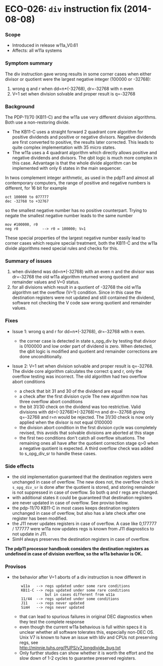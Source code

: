 # ECO-026:  `div` instruction fix (2014-08-08)

### Scope
- Introduced in release w11a_V0.61  
- Affects: all w11a systems

### Symptom summary
The div instruction gave wrong results in some corner cases when either
divisor or quotient were the largest negative integer (100000 or -32768):
 1. wrong q and r when  dd=n*(-32768), dr=-32768 with n even
 2. V=1 set when division solvable and proper result is q=-32768

### Background
The PDP-11/70 (KB11-C) and the w11a use very different division algorithms.
Both use a non-restoring divide. 
- The KB11-C uses a straight forward 2 quadrant core algorithm for positive 
  dividends and positive or negative divisors. Negative dividends are first 
  converted to positive, the results later corrected. This leads to quite
  complex implementation with 35 micro states.
- The w11a uses a 4 quadrant algorithm which directly allows positive and
  negative dividends and divisors. The qbit logic is much more complex in
  this case. Advantage is that the whole divide algorithm can be implemented
  with only 6 states in the main sequencer.
  
In twos complement integer arithmetic, as used in the pdp11 and almost all
contemporary computers, the range of positive and negative numbers is
different, for 16 bit for example

    oct 100000 to 077777
    dec -32768 to +32767

so the smallest negative number has no positive counterpart. Trying to negate
the smallest negative number leads to the same number

    mov #100000, r0
    neg r0           --> r0 = 100000; V=1
  
These special properties of the largest negative number easily lead to corner
cases which require special treatment, both the KB11-C and the w11a divide
algorithms need special rules and checks for this.

### Summary of issues
1. when dividend was dd=n*(-32768) with an even n and the divisor was
   dr=-32768 the old w11a algorithm returned wrong quotient and remainder
   values and V=0 status.
2. for all divisions which result in a quotient of -32768 the old w11a
   algorithm set the overflow (V=1) condition. Since in this case the
   destination registers were not updated and still contained the 
   dividend, software not checking the V code saw wrong quotient and
   remainder values.

### Fixes
- Issue 1: wrong q and r for dd=n*(-32768), dr=-32768 with n even.
  - the corner case is detected in state s_opg_div by testing that divisor
    is 0100000 and low order part of dividend is zero. When detected, the
    qbit logic is modified and quotient and remainder corrections are done
    unconditionally.

- Issue 2: V=1 set when division solvable and proper result is q=-32768.
  The divide core algorithm calculates the correct q and r, only the
  overflow testing was incorrect.
  The old algorithm had two overflow abort conditions
  - a check that bit 31 and 30 of the dividend are equal
  - a check after the first division cycle
  The new algorithm now has three overflow abort conditions
  - the bit 31/30 check on the dividend was too restrictive. Valid divisions
    with dd=(-32768)*(-32768)+n and dr=-32768 giving q=-32768 and r=n would
    be rejected. The 31/30 check is now only applied when the divisor is not 
    equal 0100000
  - the division abort condition in the first division cycle was completely
    revised, this avoids that solvable divisions are aborted at this stage
  - the first two conditions don't catch all overflow situations. The
    remaining ones all have after the quotient correction stage q>0 when 
    a negative quotient is expected. A third overflow check was added to
    s_opg_div_sr to handle these cases.

### Side effects
- the old implementation guaranteed that the destination registers were
  unchanged in case of overflow. The new does not, the overflow check in
  `s_opg_div_sr` is done after the quotient is stored, and storing remainder 
  is not suppressed in case of overflow. So both q and r regs are changed.
- with additional states it could be guaranteed that destination registers 
  are never updated in case of overflow. See proviso below.
- the pdp-11/70 KB11-C in most cases keeps destination registers unchanged
  in case of overflow, but also has a late check after one register has 
  been modified.
- the J11 never updates registers in case of overflow. A case like 
  0,177777 / 177777 were w11a now updates regs is known from J11
  diagnostics to not update in J11.
- SimH always preserves the destination registers in case of overflow.

**The pdp11 processor handbook considers the destination registers as**  
**undefined in case of division overflow, so the w11a behavior is OK.**

### Provisos
- the behavior after V=1 aborts of a div instruction is now different in 

  ```
      w11a   --> regs updated under some rare conditions
      KB11-C --> regs updated under some rare conditions
                 but in cases different from w11a
      11/44  --> regs updated under some conditions
      J11    --> regs never updated
      SimH   --> regs never updated
   ```
   - that can lead to spurious failures in original DEC diagnostics when
     they test the complete response
   - even though the current w11a behavious is full within specs it is unclear
     whether all software tolerates this, especially non-DEC OS. Unix V7 is 
     known to have an issue with ldiv and CPUs not preserving regs, see  
          http://minnie.tuhs.org/PUPS/v7_longdivide_bug.txt
   - Only further studes can show whether it is worth the effort and the
     slow down of 1-2 cycles to guarantee preserved registers.

